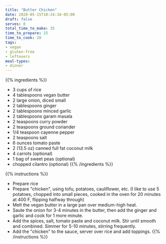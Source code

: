 ```yaml
---
title: "Butter Chicken"
date: 2020-05-15T10:24:34-05:00
draft: false
serves: 8
total_time_to_make: 35
time_to_prepare: 15
time_to_cook: 20
tags:
- vegan
- gluten-free
- leftovers
meal-types:
- dinner
---
```


{{% ingredients %}}
- 3 cups of rice
- 4 tablespoons vegan butter
- 2 large onion, diced small
- 2 tablespoons ginger
- 2 tablespoons minced garlic
- 2 tablespoons garam masala
- 2 teaspoons curry powder
- 2 teaspoons ground coriander
- 1/4 teaspoon cayenne pepper
- 2 teaspoons salt
- 6 ounces tomato paste
- 2 (13.5 oz) canned full fat coconut milk
- 4 carrots (optional)
- 1 bag of sweet peas (optional)
- chopped cilantro (optional)
{{% /ingredients %}}

{{% instructions %}}
- Prepare rice
- Prepare "chicken", using tofu, potatoes, cauliflower, etc. (I like to use 5 potatoes, chopped into small pieces, cooked in the oven for 20 minutes at 400 F, flipping halfway through)
- Melt the vegan butter in a large pan over medium-high heat.
- Saute the onion for 3-4 minutes in the butter, then add the ginger and garlic and cook for 1 more minute.
- Add the spices, salt, tomato paste and coconut milk. Stir until smooth and combined. Simmer for 5-10 minutes, stirring frequently.
- Add the "chicken" to the sauce, server over rice and add toppings.
{{% /instructions %}}
